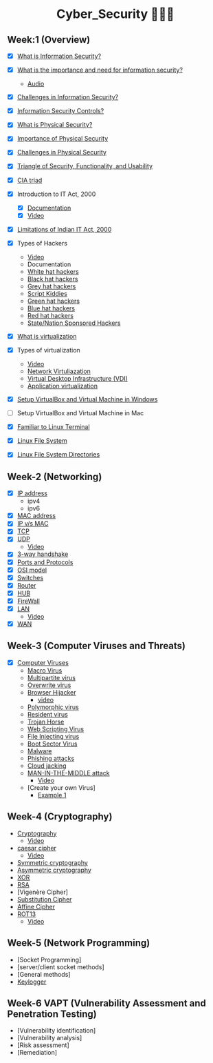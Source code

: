 <h1 align="center">Cyber_Security 👨🏻‍💻</h1>

## Week:1 (Overview)
- [x] [What is Information Security?](https://github.com/girlscript/winter-of-contributing/blob/Cyber_Security/Cyber_Security/Week_1/What%20is%20Information%20Security%3F.md)
- [x] [What is the importance and need for information security?](https://github.com/girlscript/winter-of-contributing/blob/Cyber_Security/Cyber_Security/Week_1/InformationSecurity.md)
  - [Audio](https://github.com/girlscript/winter-of-contributing/blob/Cyber_Security/Cyber_Security/Week_1/1.2%20What%20is%20the%20importance%20and%20need%20for%20information%20security%3F%20.md)
- [x] [Challenges in Information Security?](https://github.com/girlscript/winter-of-contributing/blob/Cyber_Security/Cyber_Security/Week_1/1.3_Challenges_in_InformationSecurity.md)
- [x] [Information Security Controls?](https://github.com/girlscript/winter-of-contributing/blob/Cyber_Security/Cyber_Security/Week_1/1.4%20Information%20security%20controls.md)

- [x] [What is Physical Security?](https://github.com/girlscript/winter-of-contributing/blob/Cyber_Security/Cyber_Security/Week_1/1.5_What_is_physical_security.md)
- [x] [Importance of Physical Security](https://github.com/girlscript/winter-of-contributing/blob/Cyber_Security/Cyber_Security/Week_1/1.6_Importance_of_Physical_Security.md)
- [x] [Challenges in Physical Security](https://github.com/girlscript/winter-of-contributing/blob/Cyber_Security/Cyber_Security/Week_1/1.7%20Challenges%20in%20Physical%20Security.md)

- [x] [Triangle of Security, Functionality, and Usability](https://github.com/girlscript/winter-of-contributing/blob/Cyber_Security/Cyber_Security/Week_1/1.8%20Security%2C%20Usability%20%26%20Functionality%20Triangle.md)
- [x] [CIA triad](https://github.com/girlscript/winter-of-contributing/blob/Cyber_Security/Cyber_Security/Week_1/1.9.6%20CIA%20Triad.md)
- [x] Introduction to IT Act, 2000
  - [x] [Documentation](https://github.com/girlscript/winter-of-contributing/blob/Cyber_Security/Cyber_Security/Week_1/Introduction%20to%20IT%20Act%202000.md)
  - [x] [Video](https://github.com/girlscript/winter-of-contributing/blob/Cyber_Security/Cyber_Security/Week_1/ITAct2000.md)
- [x] [Limitations of Indian IT Act, 2000](https://github.com/girlscript/winter-of-contributing/blob/Cyber_Security/Cyber_Security/Week_1/Limitations%20of%20IT%20Act%2C%202000.md)
- [x] Types of Hackers
  - [Video](https://github.com/girlscript/winter-of-contributing/blob/Cyber_Security/Cyber_Security/Week_1/1.9.7%20Types_of_Hackers.md)
  - Documentation
  - [White hat hackers](https://github.com/girlscript/winter-of-contributing/blob/Cyber_Security/Cyber_Security/Week_1/1.9.7_Types_of_Hackers.md#white-hat-hackers)
  - [Black hat hackers](https://github.com/girlscript/winter-of-contributing/blob/Cyber_Security/Cyber_Security/Week_1/1.9.7_Types_of_Hackers.md#black-hat-hackers)
  - [Grey hat hackers](https://github.com/girlscript/winter-of-contributing/blob/Cyber_Security/Cyber_Security/Week_1/1.9.7_Types_of_Hackers.md#grey-hat-hackers)
  - [Script Kiddies](https://github.com/girlscript/winter-of-contributing/blob/Cyber_Security/Cyber_Security/Week_1/1.9.7_Types_of_Hackers.md#script-kiddies)
  - [Green hat hackers](https://github.com/girlscript/winter-of-contributing/blob/Cyber_Security/Cyber_Security/Week_1/1.9.7_Types_of_Hackers.md#green-hat-hackers)
  - [Blue hat hackers](https://github.com/girlscript/winter-of-contributing/blob/Cyber_Security/Cyber_Security/Week_1/1.9.7_Types_of_Hackers.md#blue-hat-hackers)
  - [Red hat hackers](https://github.com/girlscript/winter-of-contributing/blob/Cyber_Security/Cyber_Security/Week_1/1.9.7_Types_of_Hackers.md#red-hat-hackers)
  - [State/Nation Sponsored Hackers](https://github.com/girlscript/winter-of-contributing/blob/Cyber_Security/Cyber_Security/Week_1/1.9.7_Types_of_Hackers.md#statenation-sponsored-hackers)

- [x] [What is virtualization](https://github.com/girlscript/winter-of-contributing/blob/Cyber_Security/Cyber_Security/Week_1/1.9%20What%20is%20Virtualization%20and%20the%20need%20for%20Virtualization.md)
- [x] Types of virtualization
  - [Video](https://github.com/girlscript/winter-of-contributing/blob/Cyber_Security/Cyber_Security/Week_1/Types%20of%20virtualisation.md)
  - [Network Virtuliazation](https://github.com/girlscript/winter-of-contributing/blob/Cyber_Security/Cyber_Security/Week_1/1.9.1_Types%20of%20Virtualization%20-%20What%20is%20Network%20Virtualization%20.md)
  - [Virtual Desktop Infrastructure (VDI)](https://github.com/girlscript/winter-of-contributing/blob/Cyber_Security/Cyber_Security/Week_1/1.9.2_Types%20of%20Virtualization-What%20is%20Virtual%20Desktop%20Infrastructure(VDI)%20.md)
  - [Application virtualization](https://github.com/girlscript/winter-of-contributing/blob/Cyber_Security/Cyber_Security/Week_1/1.9.3_Types_of_Virtualization.md)
- [x] [Setup VirtualBox and Virtual Machine in Windows](https://github.com/girlscript/winter-of-contributing/blob/Cyber_Security/Cyber_Security/Week_1/Setup%20VirtualBox%20and%20Virtual%20Machine%20on%20Windows.md)
- [ ] Setup VirtualBox and Virtual Machine in Mac
- [x] [Familiar to Linux Terminal](https://github.com/girlscript/winter-of-contributing/blob/Cyber_Security/Cyber_Security/Week_1/1.9.9.3.Familiar%20to%20Linux%20Terminal.md)
- [x] [Linux File System](https://github.com/girlscript/winter-of-contributing/blob/Cyber_Security/Cyber_Security/Week_1/1.9.9.1%20FileSystemInLinux.md)
- [x] [Linux File System Directories](https://github.com/girlscript/winter-of-contributing/blob/Cyber_Security/Cyber_Security/Week_1/Cybersecurity%201.9.9.2%20Linux%20File%20System%20Directories%20%23171.md)
## Week-2 (Networking)
- [x] [IP address](https://github.com/girlscript/winter-of-contributing/blob/Cyber_Security/Cyber_Security/Week_2/2.1_IP_Addresses.md)
    - ipv4
    - ipv6
- [x] [MAC address](https://github.com/girlscript/winter-of-contributing/blob/Cyber_Security/Cyber_Security/Week_2/2.2_Mac_Address.md)
- [x] [IP v/s MAC](https://github.com/girlscript/winter-of-contributing/blob/Cyber_Security/Cyber_Security/Week_2/2.3_ip_address_vs_mac_address.md)
- [x] [TCP](https://github.com/girlscript/winter-of-contributing/blob/Cyber_Security/Cyber_Security/Week_2/726-Transmission%20Control%20Protocol(TCP).md)
- [x] [UDP](https://github.com/girlscript/winter-of-contributing/blob/Cyber_Security/Cyber_Security/Week_2/User%20Datagram%20Protocol%20(UDP).md)
    - [Video](https://github.com/girlscript/winter-of-contributing/blob/Cyber_Security/Cyber_Security/Week_2/UDP_vedio.md)
- [x] [3-way handshake](https://github.com/girlscript/winter-of-contributing/blob/Cyber_Security/Cyber_Security/Week_2/Three%20Way%20Handshake.md)
- [x] [Ports and Protocols](https://github.com/girlscript/winter-of-contributing/blob/Cyber_Security/Cyber_Security/Week_2/Common_ports_and_protocols.md)
- [x] [OSI model](https://github.com/girlscript/winter-of-contributing/blob/Cyber_Security/Cyber_Security/Week_2/2.8_OSI_model.md)
- [x] [Switches](https://github.com/girlscript/winter-of-contributing/blob/Cyber_Security/Cyber_Security/Week_2/2.9_Switches.md)
- [x] [Router](https://github.com/girlscript/winter-of-contributing/blob/Cyber_Security/Cyber_Security/Week_2/Router.md)
- [x] [HUB](https://github.com/girlscript/winter-of-contributing/blob/Cyber_Security/Cyber_Security/Week_2/2.9.2_HUBs.md)
- [x] [FireWall](https://github.com/girlscript/winter-of-contributing/blob/Cyber_Security/Cyber_Security/Week_2/2.9.3%20Firewall.md)
- [x] [LAN](https://github.com/girlscript/winter-of-contributing/blob/Cyber_Security/Cyber_Security/Week_2/2.9.4_LAN_adv_disadv.md)
    - [Video](https://github.com/girlscript/winter-of-contributing/blob/Cyber_Security/Cyber_Security/Week_2/LAN_video.md)
- [x] [WAN](https://github.com/girlscript/winter-of-contributing/blob/Cyber_Security/Cyber_Security/Week_2/2.9.5_WAN.md)

## Week-3 (Computer Viruses and Threats)
- [x] [Computer Viruses](https://github.com/girlscript/winter-of-contributing/blob/Cyber_Security/Cyber_Security/Week_3/Cybersecurity:%203%20Computer%20Viruses%3F%20%231671.md)
    - [Macro Virus](https://github.com/girlscript/winter-of-contributing/blob/Cyber_Security/Cyber_Security/Week_3/Cybersecurity%203.1%20Macro%20Virus%20%231672.md)
    - [Multipartite virus](https://github.com/girlscript/winter-of-contributing/blob/Cyber_Security/Cyber_Security/Week_3/Cybersecurity%203.2%20Multipartite%20virus%20%231673.md)
    - [Overwrite virus](https://github.com/girlscript/winter-of-contributing/blob/Cyber_Security/Cyber_Security/Week_3/Cybersecurity%203.3%20Overwrite%20Virus.md)
    - [Browser Hijacker](https://github.com/girlscript/winter-of-contributing/blob/Cyber_Security/Cyber_Security/Week_3/BROWSER_HIJACKERS.md)
      - [video](https://github.com/girlscript/winter-of-contributing/blob/Cyber_Security/Cyber_Security/Week_3/Browser%20Hijacker%20vedio.md)
    - [Polymorphic virus](https://github.com/girlscript/winter-of-contributing/blob/Cyber_Security/Cyber_Security/Week_3/Polymorphic_Virus.md)
    - [Resident virus](https://github.com/girlscript/winter-of-contributing/blob/Cyber_Security/Cyber_Security/Week_3/3.6_Resident_virus.md)
    - [Trojan Horse](https://github.com/girlscript/winter-of-contributing/blob/Cyber_Security/Cyber_Security/Week_3/Trojan_Horse.ipynb)
    - [Web Scripting Virus](https://github.com/girlscript/winter-of-contributing/blob/Cyber_Security/Cyber_Security/Week_3/Cybersecurity%203.8%20Web%20scripting%20virus%20%231958.md)
    - [File Injecting virus](https://github.com/girlscript/winter-of-contributing/blob/Cyber_Security/Cyber_Security/Week_3/File-Infector_Virus.md)
    - [Boot Sector Virus](https://github.com/girlscript/winter-of-contributing/blob/Cyber_Security/Cyber_Security/Week_3/Boot%20Sector%20Virus.md)
    - [Malware](https://github.com/girlscript/winter-of-contributing/blob/Cyber_Security/Cyber_Security/Week_3/Cybersecurity%203.9.2%20Malware%20%232499.md)
    - [Phishing attacks](https://github.com/girlscript/winter-of-contributing/blob/Cyber_Security/Cyber_Security/Week_3/Cyber%20security%203.9.3%20Phishing%20Attackes.md)
    - [Cloud jacking](https://github.com/girlscript/winter-of-contributing/blob/Cyber_Security/Cyber_Security/Week_3/Cybersecurity%203.9.4%20Cloud%20Jacking.md)
    - [MAN-IN-THE-MIDDLE attack](https://github.com/girlscript/winter-of-contributing/blob/Cyber_Security/Cyber_Security/Week_3/Man_in_middle_attack.md)
        - [Video](https://github.com/girlscript/winter-of-contributing/blob/Cyber_Security/Cyber_Security/Week_3/MAN-IN-THE-MIDDLE%20attack%20Video.md)
    - [Create your own Virus]
      - [Example 1](https://github.com/girlscript/winter-of-contributing/blob/Cyber_Security/Cyber_Security/Week_3/Cybersecurity%203.9.6%20Create%20own%20Virus.md)
## Week-4 (Cryptography)
- [Cryptography](https://github.com/girlscript/winter-of-contributing/blob/Cyber_Security/Cyber_Security/Week_4/4_Cryptography.md)
  - [Video](https://github.com/girlscript/winter-of-contributing/blob/Cyber_Security/Cyber_Security/Week_4/Cryptography%20video.md)
- [caesar cipher](https://github.com/girlscript/winter-of-contributing/blob/Cyber_Security/Cyber_Security/Week_4/Cybersecurity%204.5%20Caesar%20Cipher%20%233645.md)
    - [Video](https://github.com/girlscript/winter-of-contributing/blob/Cyber_Security/Cyber_Security/Week_4/Caesar%20Cipher%20video.md)
- [Symmetric cryptography](https://github.com/girlscript/winter-of-contributing/blob/Cyber_Security/Cyber_Security/Week_4/Cybersecurity%204.1%20Symmetric%20Cryptography%20%233319.md)
- [Asymmetric cryptography](https://github.com/girlscript/winter-of-contributing/blob/Cyber_Security/Cyber_Security/Week_4/Asymmetric%20Cryptography.md)
- [XOR](https://github.com/girlscript/winter-of-contributing/blob/Cyber_Security/Cyber_Security/Week_4/4.3%20XOR.md)
- [RSA](https://github.com/girlscript/winter-of-contributing/blob/Cyber_Security/Cyber_Security/Week_4/RSA.md)
- [Vigenère Cipher]
- [Substitution Cipher](https://github.com/girlscript/winter-of-contributing/blob/Cyber_Security/Cyber_Security/Week_4/Substitution_Cipher.md)
- [Affine Cipher](https://github.com/girlscript/winter-of-contributing/blob/Cyber_Security/Cyber_Security/Week_4/Affine.md)
- [ROT13](https://github.com/girlscript/winter-of-contributing/blob/Cyber_Security/Cyber_Security/Week_4/rot13.md)
  - [Video](https://github.com/girlscript/winter-of-contributing/blob/Cyber_Security/Cyber_Security/Week_4/ROT13_video.md)
## Week-5 (Network Programming)
- [Socket Programming]
- [server/client socket methods]
- [General methods]
- [Keylogger](https://github.com/girlscript/winter-of-contributing/blob/Cyber_Security/Cyber_Security/Week_5/Keylogger.md)
## Week-6 VAPT (Vulnerability Assessment and Penetration Testing)
- [Vulnerability identification]
- [Vulnerability analysis]
- [Risk assessment]
- [Remediation]
